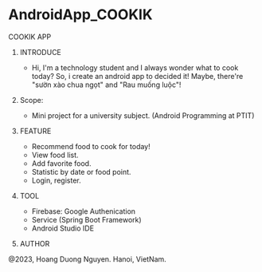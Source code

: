 # AndroidApp_COOKIK
COOKIK APP

1. INTRODUCE
    - Hi, I'm a technology student and 
    I always wonder what to cook today? 
    So, i create an android app to decided it! 
    Maybe, there're "sườn xào chua ngọt" and "Rau muống luộc"!

2. Scope:
    - Mini project for a university subject. 
    (Android Programming at PTIT)

3. FEATURE
    - Recommend food to cook for today!
    - View food list.
    - Add favorite food.
    - Statistic by date or food point.
    - Login, register.

4. TOOL
    - Firebase: Google Authenication
    - Service (Spring Boot Framework)
    - Android Studio IDE

5. AUTHOR

@2023,
Hoang Duong Nguyen.
Hanoi, VietNam.
